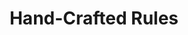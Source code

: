 ---
types: "word"

title: "Hand-Crafted Rules"

categories: ['']

tags: ['Hand', 'Crafted', 'Rules']

arabic: 'خوارزميات مصاغة بشكل يدوي'

arexps: []

enwords: ['Hand-Crafted Rules']

enexps: []

arlexicons: 'خ'

enlexicons: 'H'

authors: ['Ruqayya Roshdy']

translators: ['']

citations: 'تطبيقات الذكاء الاصطناعي في خدمة اللغة العربية'

sources: 'مركز الملك عبدالله بن عبدالعزيز الدولي لخدمة اللغة العربية'

word: "true"

slug: ""
---